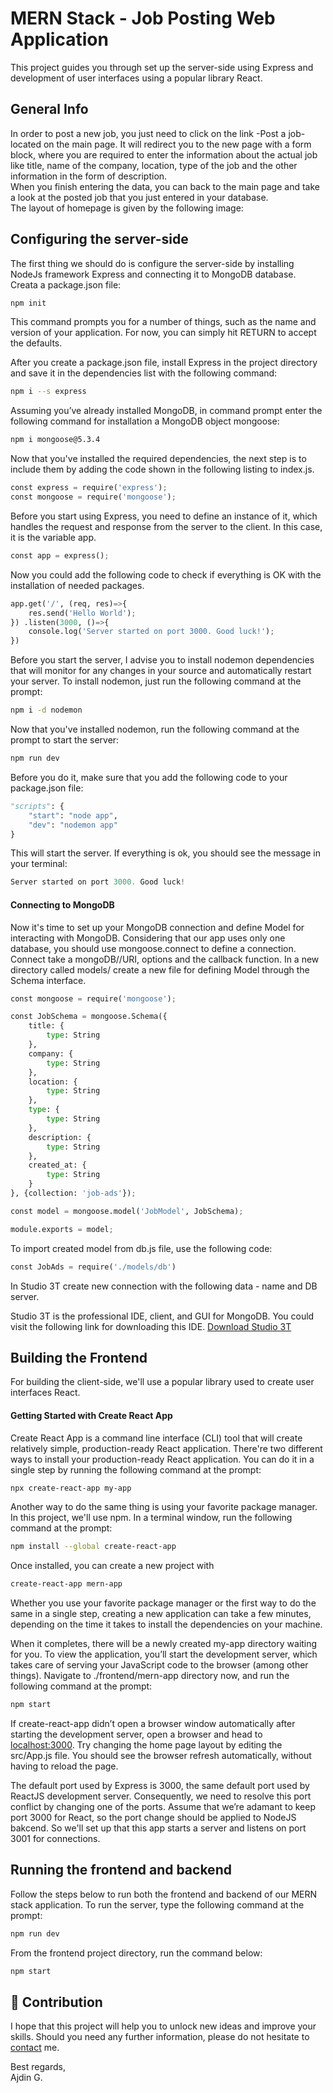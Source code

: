 # MERN Stack - Job Posting Web Application 
This project guides you through set up the server-side using Express and development of user interfaces using a popular library React.

## General Info
In order to post a new job, you just need to click on the link -Post a job- located on the main page. It will redirect you to the new page with a form block, where you are required to enter the information about the actual job like title, name of the company, location, type of the job and the other information in the form of description.  
When you finish entering the data, you can back to the main page and take a look at the posted job that you just entered in your database.  
The layout of homepage is given by the following image:

## Configuring the server-side

The first thing we should do is configure the server-side by installing NodeJs framework Express and connecting it to MongoDB database.  
Creata a package.json file:
```bash
npm init
```
This command prompts you for a number of things, such as the name and version of your application. For now, you can simply hit RETURN to accept the defaults.

After you create a package.json file, install Express in the project directory and save it in the dependencies list with the following command:
```bash
npm i --s express
```

Assuming you’ve already installed MongoDB, in command prompt enter the following command for installation a MongoDB object mongoose:
```bash
npm i mongoose@5.3.4
```
Now that you've installed the required dependencies, the next step is to include them by adding the code shown in the following listing to index.js.
```python
const express = require('express');
const mongoose = require('mongoose');
```

Before you start using Express, you need to define an instance of it, which handles the request and response from the server to the client. In this case, it is the variable app.
```python
const app = express();
```

Now you could add the following code to check if everything is OK with the installation of needed packages.
```python
app.get('/', (req, res)=>{
    res.send('Hello World');
}) .listen(3000, ()=>{
    console.log('Server started on port 3000. Good luck!');
})
```
Before you start the server, I advise you to install nodemon dependencies that will monitor for any changes in your source and automatically restart your server.
To install nodemon, just run the following command at the prompt:
```bash
npm i -d nodemon
```
Now that you've installed nodemon, run the following command at the prompt to start the server:
```bash
npm run dev
```
Before you do it, make sure that you add the following code to your package.json file:
```python
"scripts": {
    "start": "node app",
    "dev": "nodemon app"
}
```
This will start the server. If everything is ok, you should see the message in your terminal:
```python
Server started on port 3000. Good luck!
```
#### Connecting to MongoDB
Now it's time to set up your MongoDB connection and define Model for interacting with MongoDB. Considering that our app uses only one database, you should use mongoose.connect to define a connection. Connect take a mongoDB//URI, options and the callback function.
In a new directory called models/ create a new file for defining Model through the Schema interface.
```python
const mongoose = require('mongoose');

const JobSchema = mongoose.Schema({
    title: {
        type: String
    },
    company: {
        type: String
    },
    location: {
        type: String
    },
    type: {
        type: String
    },
    description: {
        type: String
    },
    created_at: {
        type: String
    }
}, {collection: 'job-ads'});

const model = mongoose.model('JobModel', JobSchema);

module.exports = model;
```
To import created model from db.js file, use the following code:
```python
const JobAds = require('./models/db')
```
In Studio 3T create new connection with the following data - name and DB server.  

Studio 3T is the professional IDE, client, and GUI for MongoDB. You could visit the following link for downloading this IDE. 
[Download Studio 3T](https://studio3t.com/download/)  
## Building the Frontend
For building the client-side, we'll use a popular library used to create user interfaces React. 
#### Getting Started with Create React App
Create React App is a command line interface (CLI) tool that will create relatively simple, production-ready React application. There're two different ways to install your production-ready React application. You can do it in a single step by running the following command at the prompt:
```bash
npx create-react-app my-app
```
Another way to do the same thing is using your favorite package manager. In this project, we'll use npm. In a terminal window, run the following
command at the prompt:
```bash
npm install --global create-react-app
```
Once installed, you can create a new project with
```bash
create-react-app mern-app
```
Whether you use your favorite package manager or the first way to do the same in a single step, creating a new application can take a few minutes, depending on the time it takes to install the dependencies on your machine.  
  
When it completes, there will be a newly created my-app directory waiting for you. To view the application, you’ll start the development server, which takes care of serving
your JavaScript code to the browser (among other things).  Navigate to ./frontend/mern-app directory now, and run the following command at the prompt: 
```bash
npm start
```
If create-react-app didn’t open a browser window automatically after starting the development server, open a browser and head to [localhost:3000](http://localhost:3000).
Try changing the home page layout by editing the src/App.js file. You should see the browser refresh automatically, without having to reload the page.  

The default port used by Express is 3000, the same default port used by ReactJS development server. Consequently, we need to resolve this port conflict by changing one of the ports. Assume that we’re adamant to keep port 3000 for React, so the port change should be applied to NodeJS bakcend. So we'll set up that this app starts a server and listens on port 3001 for connections.
## Running the frontend and backend
Follow the steps below to run both the frontend and backend of our MERN stack application.
To run the server, type the following command at the prompt:
```bash
npm run dev
```
From the frontend project directory, run the command below:
```bash
npm start
```
## 🙌 Contribution
I hope that this project will help you to unlock new ideas and improve your skills. Should you need any further information, please do not hesitate to [contact](mailto:agagula3@etf.unsa.ba) me.  
  
Best regards,  
Ajdin G.

